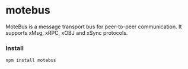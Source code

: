 # motebus

MoteBus is a message transport bus for peer-to-peer communication. It supports xMsg, xRPC, xOBJ and xSync protocols.

### Install 

    npm install motebus

